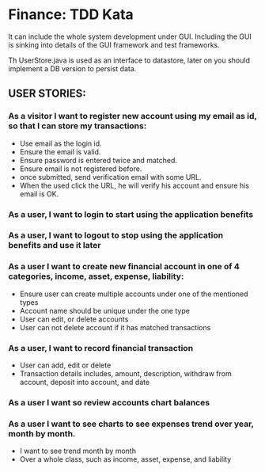 Finance: TDD Kata
==================

It can include the whole system development under GUI.
Including the GUI is sinking into details of the GUI framework and test frameworks.

Th UserStore.java is used as an interface to datastore, later on you should implement a DB version to persist data.

USER STORIES:
-------------
### As a visitor I want to register new account using my email as id, so that I can store my transactions:

* Use email as the login id.
* Ensure the email is valid.
* Ensure password is entered twice and matched.
* Ensure email is not registered before.
* once submitted, send verification email with some URL.
* When the used click the URL, he will verify his account and ensure his email is OK.


### As a user, I want to login to start using the application benefits

### As a user, I want to logout to stop using the application benefits and use it later


### As a user I want to create new financial account in one of 4 categories, income, asset, expense, liability:
* Ensure user can create multiple accounts under one of the mentioned types
* Account name should be unique under the one type
* User can edit, or delete accounts
* User can not delete account if it has matched transactions


### As a user, I want to record financial transaction
* User can add, edit or delete
* Transaction details includes, amount, description, withdraw from account, deposit into account, and date

### As a user I want so review accounts chart balances

### As a user I want to see charts to see expenses trend over year, month by month.
* I want to see trend month by month
* Over a whole class, such as income, asset, expense, and liability


